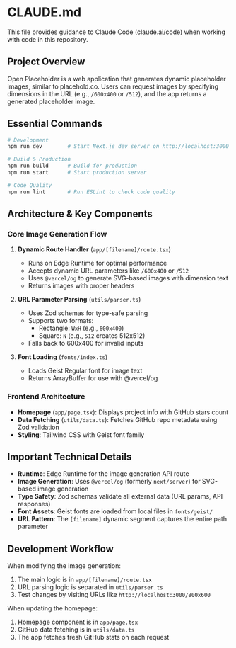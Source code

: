 # CLAUDE.md

This file provides guidance to Claude Code (claude.ai/code) when working with code in this repository.

## Project Overview

Open Placeholder is a web application that generates dynamic placeholder images, similar to placehold.co. Users can request images by specifying dimensions in the URL (e.g., `/600x400` or `/512`), and the app returns a generated placeholder image.

## Essential Commands

```bash
# Development
npm run dev        # Start Next.js dev server on http://localhost:3000

# Build & Production
npm run build      # Build for production
npm run start      # Start production server

# Code Quality
npm run lint       # Run ESLint to check code quality
```

## Architecture & Key Components

### Core Image Generation Flow

1. **Dynamic Route Handler** (`app/[filename]/route.tsx`)
   - Runs on Edge Runtime for optimal performance
   - Accepts dynamic URL parameters like `/600x400` or `/512`
   - Uses `@vercel/og` to generate SVG-based images with dimension text
   - Returns images with proper headers

2. **URL Parameter Parsing** (`utils/parser.ts`)
   - Uses Zod schemas for type-safe parsing
   - Supports two formats:
     - Rectangle: `WxH` (e.g., `600x400`)
     - Square: `N` (e.g., `512` creates 512x512)
   - Falls back to 600x400 for invalid inputs

3. **Font Loading** (`fonts/index.ts`)
   - Loads Geist Regular font for image text
   - Returns ArrayBuffer for use with @vercel/og

### Frontend Architecture

- **Homepage** (`app/page.tsx`): Displays project info with GitHub stars count
- **Data Fetching** (`utils/data.ts`): Fetches GitHub repo metadata using Zod validation
- **Styling**: Tailwind CSS with Geist font family

## Important Technical Details

- **Runtime**: Edge Runtime for the image generation API route
- **Image Generation**: Uses `@vercel/og` (formerly `next/server`) for SVG-based image generation
- **Type Safety**: Zod schemas validate all external data (URL params, API responses)
- **Font Assets**: Geist fonts are loaded from local files in `fonts/geist/`
- **URL Pattern**: The `[filename]` dynamic segment captures the entire path parameter

## Development Workflow

When modifying the image generation:
1. The main logic is in `app/[filename]/route.tsx`
2. URL parsing logic is separated in `utils/parser.ts`
3. Test changes by visiting URLs like `http://localhost:3000/800x600`

When updating the homepage:
1. Homepage component is in `app/page.tsx`
2. GitHub data fetching is in `utils/data.ts`
3. The app fetches fresh GitHub stats on each request